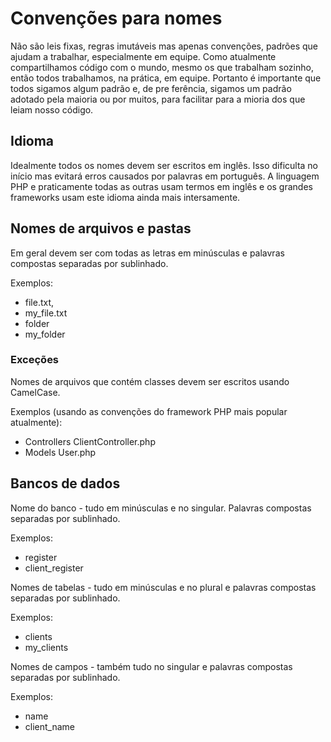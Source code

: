 # Convenções para nomes

Não são leis fixas, regras imutáveis mas apenas convenções, padrões que ajudam a trabalhar, especialmente em equipe. Como atualmente compartilhamos código com o mundo, mesmo os que trabalham sozinho, então todos trabalhamos, na prática, em equipe. Portanto é importante que todos sigamos algum padrão e, de pre ferência, sigamos um padrão adotado pela maioria ou por muitos, para facilitar para a mioria dos que leiam nosso código.

## Idioma

Idealmente todos os nomes devem ser escritos em inglês. Isso dificulta no início mas evitará erros causados por palavras em português. A linguagem PHP e praticamente todas as outras usam termos em inglês e os grandes frameworks usam este idioma ainda mais intersamente.

## Nomes de arquivos e pastas

Em geral devem ser com todas as letras em minúsculas e palavras compostas separadas por sublinhado.

Exemplos: 

- file.txt, 
- my_file.txt
- folder
- my_folder

### Exceções

Nomes de arquivos que contém classes devem ser escritos usando CamelCase.

Exemplos (usando as convenções do framework PHP mais popular atualmente):

- Controllers
    ClientController.php
- Models
    User.php

## Bancos de dados

Nome do banco - tudo em minúsculas e no singular. Palavras compostas separadas por sublinhado.

Exemplos:

- register
- client_register

Nomes de tabelas - tudo em minúsculas e no plural e palavras compostas separadas por sublinhado.

Exemplos:

- clients
- my_clients

Nomes de campos - também tudo no singular e palavras compostas separadas por sublinhado.

Exemplos:

- name
- client_name


